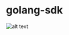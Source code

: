 # golang-sdk

![alt text](https://www.redbubble.com/people/zoerab/works/22800222-golang-gopher?p=art-print)
